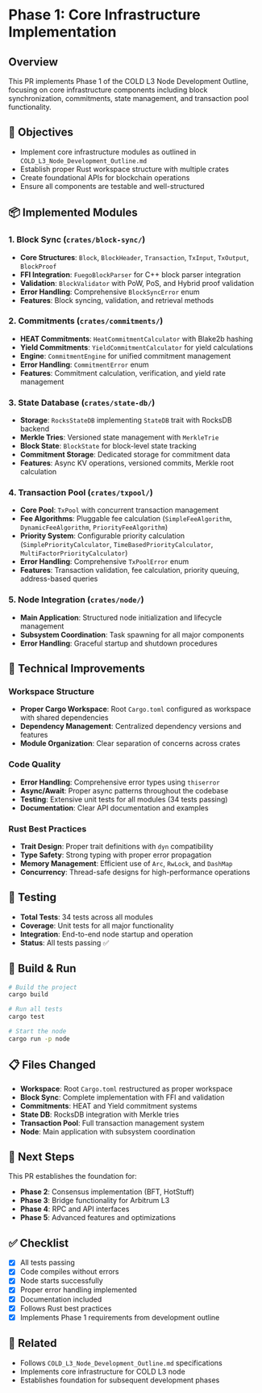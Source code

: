 # Phase 1: Core Infrastructure Implementation

## Overview
This PR implements Phase 1 of the COLD L3 Node Development Outline, focusing on core infrastructure components including block synchronization, commitments, state management, and transaction pool functionality.

## 🎯 Objectives
- Implement core infrastructure modules as outlined in `COLD_L3_Node_Development_Outline.md`
- Establish proper Rust workspace structure with multiple crates
- Create foundational APIs for blockchain operations
- Ensure all components are testable and well-structured

## 📦 Implemented Modules

### 1. Block Sync (`crates/block-sync/`)
- **Core Structures**: `Block`, `BlockHeader`, `Transaction`, `TxInput`, `TxOutput`, `BlockProof`
- **FFI Integration**: `FuegoBlockParser` for C++ block parser integration
- **Validation**: `BlockValidator` with PoW, PoS, and Hybrid proof validation
- **Error Handling**: Comprehensive `BlockSyncError` enum
- **Features**: Block syncing, validation, and retrieval methods

### 2. Commitments (`crates/commitments/`)
- **HEAT Commitments**: `HeatCommitmentCalculator` with Blake2b hashing
- **Yield Commitments**: `YieldCommitmentCalculator` for yield calculations
- **Engine**: `CommitmentEngine` for unified commitment management
- **Error Handling**: `CommitmentError` enum
- **Features**: Commitment calculation, verification, and yield rate management

### 3. State Database (`crates/state-db/`)
- **Storage**: `RocksStateDB` implementing `StateDB` trait with RocksDB backend
- **Merkle Tries**: Versioned state management with `MerkleTrie`
- **Block State**: `BlockState` for block-level state tracking
- **Commitment Storage**: Dedicated storage for commitment data
- **Features**: Async KV operations, versioned commits, Merkle root calculation

### 4. Transaction Pool (`crates/txpool/`)
- **Core Pool**: `TxPool` with concurrent transaction management
- **Fee Algorithms**: Pluggable fee calculation (`SimpleFeeAlgorithm`, `DynamicFeeAlgorithm`, `PriorityFeeAlgorithm`)
- **Priority System**: Configurable priority calculation (`SimplePriorityCalculator`, `TimeBasedPriorityCalculator`, `MultiFactorPriorityCalculator`)
- **Error Handling**: Comprehensive `TxPoolError` enum
- **Features**: Transaction validation, fee calculation, priority queuing, address-based queries

### 5. Node Integration (`crates/node/`)
- **Main Application**: Structured node initialization and lifecycle management
- **Subsystem Coordination**: Task spawning for all major components
- **Error Handling**: Graceful startup and shutdown procedures

## 🔧 Technical Improvements

### Workspace Structure
- **Proper Cargo Workspace**: Root `Cargo.toml` configured as workspace with shared dependencies
- **Dependency Management**: Centralized dependency versions and features
- **Module Organization**: Clear separation of concerns across crates

### Code Quality
- **Error Handling**: Comprehensive error types using `thiserror`
- **Async/Await**: Proper async patterns throughout the codebase
- **Testing**: Extensive unit tests for all modules (34 tests passing)
- **Documentation**: Clear API documentation and examples

### Rust Best Practices
- **Trait Design**: Proper trait definitions with `dyn` compatibility
- **Type Safety**: Strong typing with proper error propagation
- **Memory Management**: Efficient use of `Arc`, `RwLock`, and `DashMap`
- **Concurrency**: Thread-safe designs for high-performance operations

## 🧪 Testing
- **Total Tests**: 34 tests across all modules
- **Coverage**: Unit tests for all major functionality
- **Integration**: End-to-end node startup and operation
- **Status**: All tests passing ✅

## 🚀 Build & Run
```bash
# Build the project
cargo build

# Run all tests
cargo test

# Start the node
cargo run -p node
```

## 📋 Files Changed
- **Workspace**: Root `Cargo.toml` restructured as proper workspace
- **Block Sync**: Complete implementation with FFI and validation
- **Commitments**: HEAT and Yield commitment systems
- **State DB**: RocksDB integration with Merkle tries
- **Transaction Pool**: Full transaction management system
- **Node**: Main application with subsystem coordination

## 🔄 Next Steps
This PR establishes the foundation for:
- **Phase 2**: Consensus implementation (BFT, HotStuff)
- **Phase 3**: Bridge functionality for Arbitrum L3
- **Phase 4**: RPC and API interfaces
- **Phase 5**: Advanced features and optimizations

## ✅ Checklist
- [x] All tests passing
- [x] Code compiles without errors
- [x] Node starts successfully
- [x] Proper error handling implemented
- [x] Documentation included
- [x] Follows Rust best practices
- [x] Implements Phase 1 requirements from development outline

## 🔗 Related
- Follows `COLD_L3_Node_Development_Outline.md` specifications
- Implements core infrastructure for COLD L3 node
- Establishes foundation for subsequent development phases